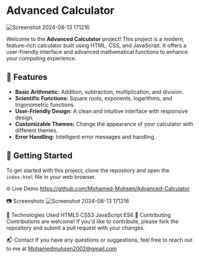 # Advanced Calculator

![Screenshot 2024-08-13 171216](https://github.com/user-attachments/assets/1ca1c5ff-b12c-4351-ad5d-2279879bed32)

Welcome to the **Advanced Calculator** project! This project is a modern, feature-rich calculator built using HTML, CSS, and JavaScript. It offers a user-friendly interface and advanced mathematical functions to enhance your computing experience.

## 📜 Features

- **Basic Arithmetic:** Addition, subtraction, multiplication, and division.
- **Scientific Functions:** Square roots, exponents, logarithms, and trigonometric functions.
- **User-Friendly Design:** A clean and intuitive interface with responsive design.
- **Customizable Themes:** Change the appearance of your calculator with different themes.
- **Error Handling:** Intelligent error messages and handling.

## 🚀 Getting Started

To get started with this project, clone the repository and open the `index.html` file in your web browser.


🌐 Live Demo
https://github.com/Mohamed-Muhsen/Advanced-Calculator

📷 Screenshots
![Screenshot 2024-08-13 171216](https://github.com/user-attachments/assets/1ca1c5ff-b12c-4351-ad5d-2279879bed32)

🔧 Technologies Used
HTML5
CSS3
JavaScript ES6
🤝 Contributing
Contributions are welcome! If you'd like to contribute, please fork the repository and submit a pull request with your changes.


📬 Contact
If you have any questions or suggestions, feel free to reach out to me at Mohamedmuhsen2002@gmail.com

